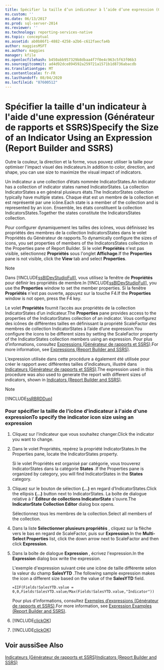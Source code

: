 ```yaml
---
title: Spécifier la taille d’un indicateur à l’aide d’une expression (Générateur de rapports et SSRS) | Microsoft Docs
ms.custom: ''
ms.date: 06/13/2017
ms.prod: sql-server-2014
ms.reviewer: ''
ms.technology: reporting-services-native
ms.topic: conceptual
ms.assetid: ab0b86f1-4882-4258-a2b6-c612faecfa4b
author: maggiesMSFT
ms.author: maggies
manager: kfile
ms.openlocfilehash: b450abb957329b8dbaa4f7f0e4c963c5f63f06b3
ms.sourcegitcommit: ad4d92dce894592a259721a1571b1d8736abacdb
ms.translationtype: MT
ms.contentlocale: fr-FR
ms.lasthandoff: 08/04/2020
ms.locfileid: "87600512"
---
```

# <a name="specify-the-size-of-an-indicator-using-an-expression-report-builder-and-ssrs"></a><span data-ttu-id="e81c3-102">Spécifier la taille d'un indicateur à l'aide d'une expression (Générateur de rapports et SSRS)</span><span class="sxs-lookup"><span data-stu-id="e81c3-102">Specify the Size of an Indicator Using an Expression (Report Builder and SSRS)</span></span>
  <span data-ttu-id="e81c3-103">Outre la couleur, la direction et la forme, vous pouvez utiliser la taille pour optimiser l'impact visuel des indicateurs.</span><span class="sxs-lookup"><span data-stu-id="e81c3-103">In addition to color, direction, and shape, you can use size to maximize the visual impact of indicators.</span></span>  
  
 <span data-ttu-id="e81c3-104">Un indicateur a une collection d’états nommée IndicatorStates.</span><span class="sxs-lookup"><span data-stu-id="e81c3-104">An indicator has a collection of indicator states named IndicatorStates.</span></span> <span data-ttu-id="e81c3-105">La collection IndicatorStates a en général plusieurs états.</span><span class="sxs-lookup"><span data-stu-id="e81c3-105">The IndicatorStates collection typically have multiple states.</span></span> <span data-ttu-id="e81c3-106">Chaque état est un membre de la collection et est représenté par une icône.</span><span class="sxs-lookup"><span data-stu-id="e81c3-106">Each state is a member of the collection and is represented by an icon.</span></span> <span data-ttu-id="e81c3-107">Ensemble, les états constituent la collection IndicatorsStates.</span><span class="sxs-lookup"><span data-stu-id="e81c3-107">Together the states constitute the IndicatorsStates collection.</span></span>  
  
 <span data-ttu-id="e81c3-108">Pour configurer dynamiquement les tailles des icônes, vous définissez les propriétés des membres de la collection IndicatorsStates dans le volet Propriétés du Générateur de rapports.</span><span class="sxs-lookup"><span data-stu-id="e81c3-108">To dynamically configure the sizes of icons, you set properties of members of the IndicatorsStates collection in the Properties pane of Report Builder.</span></span> <span data-ttu-id="e81c3-109">Si le volet **Propriétés** n'est pas visible, sélectionnez **Propriétés** sous l'onglet **Affichage**.</span><span class="sxs-lookup"><span data-stu-id="e81c3-109">If the **Properties** pane is not visible, click the **View** tab and select **Properties**.</span></span>  
  
> [!NOTE]  
>  <span data-ttu-id="e81c3-110">Dans [!INCLUDE[ssBIDevStudioFull](../../includes/ssbidevstudiofull-md.md)], vous utilisez la fenêtre de **Propriétés** pour définir les propriétés de membre.</span><span class="sxs-lookup"><span data-stu-id="e81c3-110">In [!INCLUDE[ssBIDevStudioFull](../../includes/ssbidevstudiofull-md.md)], you use the **Properties** window to set the member properties.</span></span> <span data-ttu-id="e81c3-111">Si la fenêtre **Propriétés** n'est pas ouverte, appuyez sur la touche F4.</span><span class="sxs-lookup"><span data-stu-id="e81c3-111">If the **Properties** window is not open, press the F4 key.</span></span>  
  
 <span data-ttu-id="e81c3-112">Le volet **Propriétés** fournit l’accès aux propriétés de la collection IndicatorStates d’un indicateur.</span><span class="sxs-lookup"><span data-stu-id="e81c3-112">The **Properties** pane provides access to the properties of the IndicatorStates collection of an indicator.</span></span> <span data-ttu-id="e81c3-113">Vous configurez des icônes de différentes tailles en définissant la propriété ScaleFactor des membres de collection IndicatorStates à l’aide d’une expression.</span><span class="sxs-lookup"><span data-stu-id="e81c3-113">You configure the icons to be different sizes by setting the ScaleFactor property of the IndicatorStates collection members using an expression.</span></span> <span data-ttu-id="e81c3-114">Pour plus d’informations, consultez [Expressions &#40;Générateur de rapports et SSRS&#41;](expressions-report-builder-and-ssrs.md).</span><span class="sxs-lookup"><span data-stu-id="e81c3-114">For more information, see [Expressions &#40;Report Builder and SSRS&#41;](expressions-report-builder-and-ssrs.md).</span></span>  
  
 <span data-ttu-id="e81c3-115">L’expression utilisée dans cette procédure a également été utilisée pour créer le rapport avec différentes tailles d’indicateurs, illustré dans [Indicateurs &#40;Générateur de rapports et SSRS&#41;](indicators-report-builder-and-ssrs.md).</span><span class="sxs-lookup"><span data-stu-id="e81c3-115">The expression used in this procedure was also used to generate the report with different sizes of indicators, shown in [Indicators &#40;Report Builder and SSRS&#41;](indicators-report-builder-and-ssrs.md).</span></span>  
  
> [!NOTE]  
>  [!INCLUDE[ssRBRDDup](../../includes/ssrbrddup-md.md)]  
  
### <a name="to-specify-the-indicator-icon-size-using-an-expression"></a><span data-ttu-id="e81c3-116">Pour spécifier la taille de l'icône d'indicateur à l'aide d'une expression</span><span class="sxs-lookup"><span data-stu-id="e81c3-116">To specify the indicator icon size using an expression</span></span>  
  
1.  <span data-ttu-id="e81c3-117">Cliquez sur l'indicateur que vous souhaitez changer.</span><span class="sxs-lookup"><span data-stu-id="e81c3-117">Click the indicator you want to change.</span></span>  
  
2.  <span data-ttu-id="e81c3-118">Dans le volet Propriétés, repérez la propriété IndicatorStates.</span><span class="sxs-lookup"><span data-stu-id="e81c3-118">In the Properties pane, locate the IndicatorStates property.</span></span>  
  
     <span data-ttu-id="e81c3-119">Si le volet Propriétés est organisé par catégorie, vous trouverez IndicatorStates dans la catégorie **States** .</span><span class="sxs-lookup"><span data-stu-id="e81c3-119">If the Properties pane is organized by category, you will find IndicatorStates in the **States** category.</span></span>  
  
3.  <span data-ttu-id="e81c3-120">Cliquez sur le bouton de sélection **(...)** en regard d’IndicatorStates.</span><span class="sxs-lookup"><span data-stu-id="e81c3-120">Click the ellipsis **(...)** button next to IndicatorStates.</span></span> <span data-ttu-id="e81c3-121">La boîte de dialogue relative à l' **Éditeur de collections IndicatorState** s'ouvre.</span><span class="sxs-lookup"><span data-stu-id="e81c3-121">The **IndicatorState Collection Editor** dialog box opens.</span></span>  
  
     <span data-ttu-id="e81c3-122">Sélectionnez tous les membres de la collection.</span><span class="sxs-lookup"><span data-stu-id="e81c3-122">Select all members of the collection.</span></span>  
  
4.  <span data-ttu-id="e81c3-123">Dans la liste **Sélectionner plusieurs propriétés** , cliquez sur la flèche vers le bas en regard de ScaleFactor, puis sur **Expression**.</span><span class="sxs-lookup"><span data-stu-id="e81c3-123">In the **Multi-Select Properties** list, click the down arrow next to ScaleFactor and then click **Expression**.</span></span>  
  
5.  <span data-ttu-id="e81c3-124">Dans la boîte de dialogue **Expression** , écrivez l'expression.</span><span class="sxs-lookup"><span data-stu-id="e81c3-124">In the **Expression** dialog box write the expression.</span></span>  
  
     <span data-ttu-id="e81c3-125">L'exemple d'expression suivant crée une icône de taille différente selon la valeur du champ **SalesYTD** .</span><span class="sxs-lookup"><span data-stu-id="e81c3-125">The following sample expression makes the icon a different size based on the value of the **SalesYTD** field.</span></span>  
  
     `=IIF(Fields!SalesYTD.value = 0,0,Fields!SalesYTD.value/Max(Fields!SalesYTD.value,"Indicator"))`  
  
     <span data-ttu-id="e81c3-126">Pour plus d’informations, consultez [Exemples d’expressions &#40;Générateur de rapports et SSRS&#41;](expression-examples-report-builder-and-ssrs.md).</span><span class="sxs-lookup"><span data-stu-id="e81c3-126">For more information, see [Expression Examples &#40;Report Builder and SSRS&#41;](expression-examples-report-builder-and-ssrs.md).</span></span>  
  
6.  [!INCLUDE[clickOK](../../includes/clickok-md.md)]  
  
7.  [!INCLUDE[clickOK](../../includes/clickok-md.md)]  
  
## <a name="see-also"></a><span data-ttu-id="e81c3-127">Voir aussi</span><span class="sxs-lookup"><span data-stu-id="e81c3-127">See Also</span></span>  
 [<span data-ttu-id="e81c3-128">Indicateurs &#40;Générateur de rapports et SSRS&#41;</span><span class="sxs-lookup"><span data-stu-id="e81c3-128">Indicators &#40;Report Builder and SSRS&#41;</span></span>](indicators-report-builder-and-ssrs.md)  
  
  
